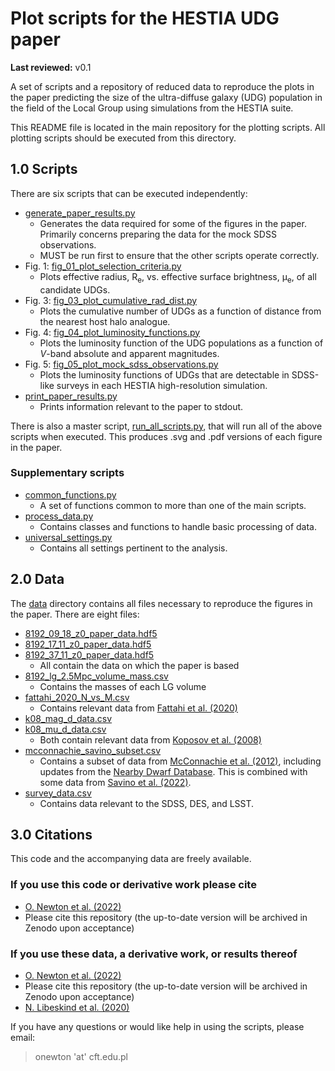 # Plot scripts for the HESTIA UDG paper

**Last reviewed:** v0.1

A set of scripts and a repository of reduced data to reproduce the plots in the
paper predicting the size of the ultra-diffuse galaxy (UDG) population in the
field of the Local Group using simulations from the HESTIA suite.

This README file is located in the main repository for the plotting scripts.
All plotting scripts should be executed from this directory.

## 1.0 Scripts

There are six scripts that can be executed independently:

* [generate_paper_results.py](/generate_paper_results.py)
  * Generates the data required for some of the figures in the paper.
  Primarily concerns preparing the data for the mock SDSS observations.
  * MUST be run first to ensure that the other scripts operate correctly.
* Fig. 1: [fig_01_plot_selection_criteria.py](/fig_01_plot_selection_criteria.py)
  * Plots effective radius, R<sub>e</sub>, vs. effective surface brightness,
  &mu;<sub>e</sub>, of all candidate UDGs.
* Fig. 3: [fig_03_plot_cumulative_rad_dist.py](/fig_03_plot_cumulative_rad_dist.py)
  * Plots the cumulative number of UDGs as a function of distance from the
  nearest host halo analogue.
* Fig. 4: [fig_04_plot_luminosity_functions.py](/fig_04_plot_luminosity_functions.py)
  * Plots the luminosity function of the UDG populations as a function of
  _V_-band absolute and apparent magnitudes.
* Fig. 5: [fig_05_plot_mock_sdss_observations.py](/fig_05_plot_mock_sdss_observations.py)
  * Plots the luminosity functions of UDGs that are detectable in SDSS-like
  surveys in each HESTIA high-resolution simulation.
* [print_paper_results.py](/print_paper_results.py)
  * Prints information relevant to the paper to stdout.

There is also a master script, [run_all_scripts.py](/run_all_scripts.py),
that will run all of the above scripts when executed. This produces .svg
and .pdf versions of each figure in the paper.

### Supplementary scripts
* [common_functions.py](/common_functions.py)
  * A set of functions common to more than one of the main scripts.
* [process_data.py](/process_data.py)
  * Contains classes and functions to handle basic processing of data.
* [universal_settings.py](/universal_settings.py)
  * Contains all settings pertinent to the analysis.

## 2.0 Data

The [data](/data) directory contains all files necessary to reproduce the
figures in the paper. There are eight files:

* [8192_09_18_z0_paper_data.hdf5](/data/8192_09_18_z0_paper_data.hdf5)
* [8192_17_11_z0_paper_data.hdf5](/data/8192_17_11_z0_paper_data.hdf5)
* [8192_37_11_z0_paper_data.hdf5](/data/8192_37_11_z0_paper_data.hdf5)
  * All contain the data on which the paper is based
* [8192_lg_2.5Mpc_volume_mass.csv](/data/8192_lg_2.5Mpc_volume_mass.csv)
  * Contains the masses of each LG volume
* [fattahi_2020_N_vs_M.csv](/data/fattahi_2020_N_vs_M.csv)
  * Contains relevant data from [Fattahi et al. (2020)](https://arxiv.org/abs/1907.02463)
* [k08_mag_d_data.csv](/data/k08_mag_d_data.csv)
* [k08_mu_d_data.csv](/data/k08_mu_d_data.csv)
  * Both contain relevant data from [Koposov et al. (2008)](https://arxiv.org/abs/0706.2687)
* [mcconnachie_savino_subset.csv](/data/mcconnachie_savino_subset.csv)
  * Contains a subset of data from [McConnachie et al. (2012)](https://arxiv.org/abs/1204.1562),
  including updates from the [Nearby Dwarf Database](https://www.cadc-ccda.hia-iha.nrc-cnrc.gc.ca/en/community/nearby/).
  This is combined with some data from [Savino et al. (2022)](https://arxiv.org/abs/2206.02801).
* [survey_data.csv](/data/survey_data.csv)
  * Contains data relevant to the SDSS, DES, and LSST.

## 3.0 Citations

This code and the accompanying data are freely available.

### If you use this code or derivative work please cite

* [O. Newton et al. (2022)](http://arxiv.org/abs/2212.05066)
* Please cite this repository (the up-to-date version will be archived in
Zenodo upon acceptance)

### If you use these data, a derivative work, or results thereof

* [O. Newton et al. (2022)](http://arxiv.org/abs/2212.05066)
* Please cite this repository (the up-to-date version will be archived in
Zenodo upon acceptance)
* [N. Libeskind et al. (2020)](https://doi.org/10.1093/mnras/staa2541)

If you have any questions or would like help in using the scripts, please
email:
> onewton 'at' cft.edu.pl

